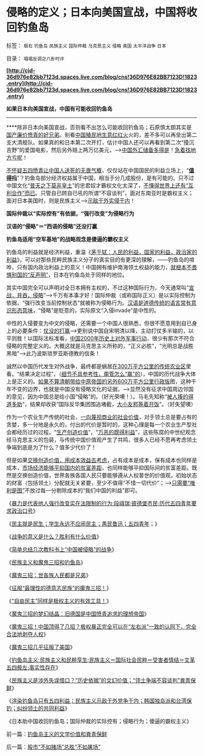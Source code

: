 # 侵略的定义；日本向美国宣战，中国将收回钓鱼岛

标签： `极右` `钓鱼岛` `民族主义` `国际仲裁` `马克思主义` `侵略` `美国` `太平洋战争` `日本` 

目录： `唱唱反调之八卦时评`

**[http://cid-36d976e82bb7123d.spaces.live.com/blog/cns!36D976E82BB7123D!1823.entry](http://cid-36d976e82bb7123d.spaces.live.com/blog/cns!36D976E82BB7123D!1823.entry)**

**如果日本向美国宣战，中国有可能收回钓鱼岛**

****

****除非日本向美国宣战，否则看不出怎么可能收回钓鱼岛；石原慎太朗其实是[国产廉价愤青的好兄弟](../../../2008/11/10/爱国，并不是做个廉价愤青喊打喊杀.md)。别看[中国殖民地生意红红火](../../../2007/8/27/中国社会利益大动脉出血.md)火的，差不多可以再垒出第二支大清舰队。如果真的和日本第二次开打，估计中国人还可以再看到第二次“撞沉吉野”的爱国电影，然后另外赔上两万亿美元，——>[中国外汇储备多得是](../../../2009/2/16/中国外汇储备买物资；美国政府可能就破产了.md)！[急着找地方亏呢](../../../2007/11/26/中国以超出历史所有战争损失的代价背走了世界通胀.md)！

[不怀疑五四愤青让中国人送死的无畏气概](../../../2010/6/1/民主不允许意识形态口号;不要再搞政治运动.md)，仅仅站在中国国民的利益立场上，“**[值得吗](../../../2009/6/30/不惜一切代价牺牲全民族利益是卖国！叛国！.md)**”？钓鱼岛部分经济权益属于中国，相当于分几成股份，是有可能的。只不过中国文化“[普天之下莫非皇土](../../../2009/10/1/大国霸权主义阻碍中国和平崛起.md)”的忠君奴才霸权文化太深了，[不懂得世界上还有“互利合作”而已](../../../2010/3/20/马丁神父定律：“合法侵犯人权”无赢家.md)。只管自已顾自已吼的所谓“不容谈判”，面对东南亚时是霸权主义；面对日本美国时，则是民族主义——>[示敌于外实侵于内](../../../2009/9/28/示形于外实侵于内的爱国道德明星.md)！

**国际仲裁以“实际控有”有依据，“强行改变”为侵略行为**

**汉语的“侵略”＝“西语的侵略”还没打赢**

**钓鱼岛适用“空军基地”的战略观念是傻逼的霸权主义**

钓鱼岛的利益就是经济利益，重温《[茅于轼：人民的利益，国家的利益，政治家的利益](http://blog.sina.com.cn/s/blog_49a3971d01000bvy.html)》，可以对那些民粹民族主义分子的真实目的有更深的理解，——钓鱼岛的喧哗，只有国内政治利益上的意义！中国拥有维护南海领土权益的能力，[就根本不畏惧别国的“反声明”](../../../2009/4/7/谁主张谁维护的现代国际法；海洋法的利益声明.md)，日本在钓鱼岛处于同样的地位。

其实中国完全可以声明对全日本拥有主权的，不过这种国际行为，今天通常叫“[宣战，并吞，侵略](../../../2010/9/13/武力不适于扩张而适于自卫.md)”——>千万有本事才好！国际仲裁（或称国际正义）是以实际控制为依据，“强行改变当前控制状态”就被称为侵略行为。[汉语是道德传统的语言常有意识形态意味](../../../2009/5/11/汉语特点不在于协助逻辑思维.md)，“侵略”是贬意的，实际原文“入侵invade”是中性的。

中性的入侵要变为中文的侵略，还需要一个中国人很熟悉，但很不愿意用到自已身上的必要条件：[仗没的打赢](../../../2010/5/11/邪恶的本质是愚蠢！.md)——>更别说中国自宋明清以降，主动打仗多半输的，以平则胜！以国际法标准看，[中国2000年历史上对外军事行动](../../../2009/6/15/制造中外文明冲突的国内利益链.md)，很少有那次不符合侵略的完整定义的。大概这就是马克思主义所称的，“正义必胜”，“光明总是战胜黑暗”——>此乃波斯琐罗亚斯德教的信条！

诚然以中国历代发生对外战争，最终都是蜗居[在300万平方公里的传统农业区](../../../2008/11/20/300万适农区，2000年中国历史文明的含义.md)里看。“结果决定过程”，（[细节不具参考性，甭管怎么“赢”的](../../../2010/4/21/大维度历史观允许在细节上“自圆其说”.md)），中国的历代战争大体上是正义的。[如果不算清朝带给中原帝国的另外600万平方公里行政版](../../../2008/11/28/为什么清朝边疆政策可以缔造中国今天版图.md)图，这种千年不变的边界，也就是中国没有侵略文化的证据，——>显然没有征求中国周边邻国的意见，因为中国总是给小国“侵略”的。（好光荣噢！）。马毛先知称“[被人揍的得道多助](../../../2009/12/13/“得道多助，失道寡助”.md)”，结果却收获“国际反华集团围追堵截，[大小友邦等着开饭](../../../2010/5/15/乱世和血性和东亚傻逼大赛史.md)”。（好失望噢）

作为一个农业生产传统的社会，[一向蔑视商业的社会价值](../../../2010/9/15/罗马象明朝放弃海军；“卧榻之侧岂容资本家酣睡”.md)，对于领土总是要占有的贪婪，多一分地是永久的，付出的代价是暂时的，这种心理是每一个农业生产型社会都经历过的过程。“[生产创造价值](../../../2010/8/16/社会进步不要期望伟人政治;;工业革命无关“资本积累”.md)”，“[万恶的既得利益](http://hi.baidu.com/darthchn/blog/item/95314adfcc6fbd5a95ee3734.html)”，这些陈腐的中世纪观念经马克思主义的包装，与传统中国价值观产生了共鸣，很多人已经不愿再考虑领土争端到底是为了什么？值多少代价了！

但是如果[交换创造价值，用成本效益去考虑](../../../2010/3/27/生产的价值是消费者的体验；政府无法代替.md)，占有成本是成本，保有成本也同样是成本，[市场经济能够平抑国内的贫富差距](../../../2010/3/5/我国的贫富差距是历史上最小并在继续缩小.md)，也同样能够平抑国际间的贫富差距。既然是交换创造价值，世界各族各国人民只要能够遵从人权普世的价值观，初始状态的财富（包括领土）分配就无关紧要，至少不值得“不惜一切代价”；——>[只需要“唯利是图”](../../../2010/9/10/中国唯利是图的人太少了.md)不放过每一分剔除成本的“我们中国的利益”即可。

《[暴力是代表他人强行改变实在法限制的行为;段祺瑞;彼德堡市民;历代五四青年要求政治口号](../../../2010/9/15/五四统治者段祺瑞和暴力行为.md)》

《[民主就是民生；学生永远不应闹民主；愚民鲁迅；五四青年](../../../2010/9/15/民主就是民生！天生就是柴米油盐.md)；》

《[战争的意义是什么？胜利有什么价值](../../../2010/9/13/战争的意义是什么？胜利有什么价值.md)》

《[简单总结几次教科书上“中国被侵略”的战争](../../../2008/8/19/俄格冲突外交手腕日见成熟.md)》

《[民族主义和魔鬼三招和钓鱼岛](../../../2010/9/14/民族主义和将人民领袖君主化的人民群众.md)》

《[魔鬼三招：世各族人民都是兄弟](../../../2010/3/20/马丁神父定律：“合法侵犯人权”无赢家.md)》

《[征服“最理性的德意志民族”的魔鬼三招！](../../../2010/3/17/征服“最理性的德意志民族”的魔鬼三招！.md)》

《[“自由民主”同样是极权主义的有效工具！](../../../2010/3/18/“自由平等”同样是极权主义的有效工具！.md)》

《[魔鬼三招的梦幻结晶：旧德国是中国愤青追求的理想帝国](../../../2009/6/29/法式民主可能方便了民粹希特勒上台.md)》

《[魔鬼三招！中国顶得了几招？极权暴正完全可以在“左右派”一致的认同下，完全合法地剥夺人权](../../../2010/3/19/魔鬼三招！中国顶得了几招？.md)》

《[魔鬼三招几乎征服了美国](../../../2010/3/19/魔鬼三招几乎征服了美国.md)》

《[钓鱼岛主义;民族主义和民粹孪生;民族主义＝国际社会民粹＝受害者情结＝文革五四极左;事实性存在](http://blog.sina.com.cn/s/blog_5563a64d0100l65z.html)》

《[民族主义是涉外失误借口？“历史依据”的文幻价值；“领土争端不容谈判”粪青保鲜](../../../2010/9/16/钓鱼岛主义的文学价值和粪青保鲜.md)》

《[渲染钓鱼岛只有五四利益；民族主义示敌于外党争于内；韩国独岛派和台湾保钓；纠纷领土的共同利益](http://cid-36d976e82bb7123d.spaces.live.com/blog/cns!36D976E82BB7123D!1822.entry)》

《日本助中国收回钓鱼岛；国际仲裁的实际控有；侵略行为；傻逼的霸权主义》

前一篇：[钓鱼岛主义的文学价值和粪青保鲜](../../../2010/9/16/钓鱼岛主义的文学价值和粪青保鲜.md)

后一篇：[股市“不如赌场”总胜“不如屠场”](../../../2010/9/17/股市“不如赌场”总胜“不如屠场”.md)